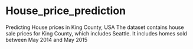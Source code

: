 # House_price_prediction
Predicting House prices in King County, USA
The dataset contains house sale prices for King County, which includes Seattle. It includes homes sold between May 2014 and May 2015

